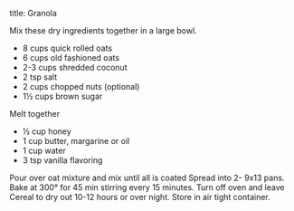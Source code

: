 title: Granola

Mix these dry ingredients together in a large bowl.

* 8 cups quick rolled oats
* 6 cups old fashioned oats
* 2-3 cups shredded coconut
* 2 tsp salt
* 2 cups chopped nuts  (optional)
* 1½  cups brown sugar

Melt together

* ½ cup honey
* 1 cup butter, margarine or oil
* 1 cup water
* 3 tsp vanilla flavoring

Pour over oat mixture and mix until all is coated  Spread into 2- 9x13 pans.  Bake at 300° for 45 min stirring every 15 minutes.  Turn off oven and leave Cereal to dry out 10-12 hours or over  night.  Store in air tight container.
